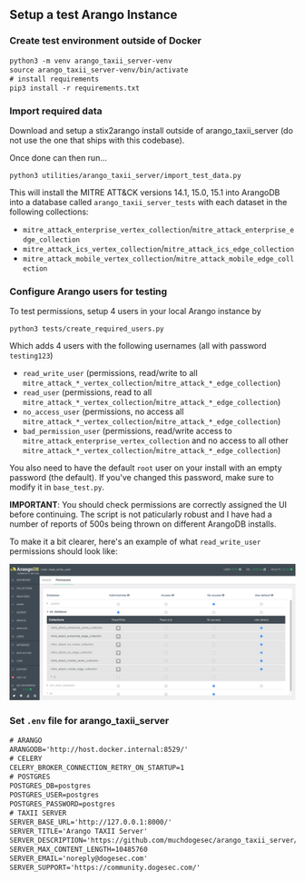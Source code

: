 ## Setup a test Arango Instance

### Create test environment outside of Docker

```shell
python3 -m venv arango_taxii_server-venv
source arango_taxii_server-venv/bin/activate
# install requirements
pip3 install -r requirements.txt
```

### Import required data

Download and setup a stix2arango install outside of arango_taxii_server (do not use the one that ships with this codebase).

Once done can then run...

```shell
python3 utilities/arango_taxii_server/import_test_data.py
```

This will install the MITRE ATT&CK versions 14.1, 15.0, 15.1 into ArangoDB into a database called `arango_taxii_server_tests` with each dataset in the following collections:

* `mitre_attack_enterprise_vertex_collection`/`mitre_attack_enterprise_edge_collection`
* `mitre_attack_ics_vertex_collection`/`mitre_attack_ics_edge_collection`
* `mitre_attack_mobile_vertex_collection`/`mitre_attack_mobile_edge_collection`

### Configure Arango users for testing

To test permissions, setup 4 users in your local Arango instance by 

```shell
python3 tests/create_required_users.py
```

Which adds 4 users with the following usernames (all with password `testing123`)

* `read_write_user` (permissions, read/write to all `mitre_attack_*_vertex_collection`/`mitre_attack_*_edge_collection`)
* `read_user` (permissions, read to all `mitre_attack_*_vertex_collection`/`mitre_attack_*_edge_collection`)
* `no_access_user` (permissions, no access all `mitre_attack_*_vertex_collection`/`mitre_attack_*_edge_collection`)
* `bad_permission_user` (permissions, read/write access to `mitre_attack_enterprise_vertex_collection` and no access to all other `mitre_attack_*_vertex_collection`/`mitre_attack_*_edge_collection`)


You also need to have the default `root` user on your install with an empty password (the default). If you've changed this password, make sure to modify it in `base_test.py`.

**IMPORTANT**: You should check permissions are correctly assigned the UI before continuing. The script is not paticularly robust and I have had a number of reports of 500s being thrown on different ArangoDB installs.

To make it a bit clearer, here's an example of what `read_write_user` permissions should look like:

![](example_permissions.png)

### Set `.env` file for arango_taxii_server

```
# ARANGO
ARANGODB='http://host.docker.internal:8529/'
# CELERY
CELERY_BROKER_CONNECTION_RETRY_ON_STARTUP=1
# POSTGRES
POSTGRES_DB=postgres
POSTGRES_USER=postgres
POSTGRES_PASSWORD=postgres
# TAXII SERVER
SERVER_BASE_URL='http://127.0.0.1:8000/'
SERVER_TITLE='Arango TAXII Server'
SERVER_DESCRIPTION='https://github.com/muchdogesec/arango_taxii_server/'
SERVER_MAX_CONTENT_LENGTH=10485760
SERVER_EMAIL='noreply@dogesec.com'
SERVER_SUPPORT='https://community.dogesec.com/'
```
